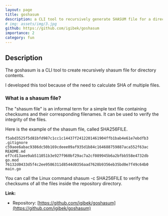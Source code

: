 ```yaml
---
layout: page
title: goshasum
description: a CLI tool to recursively generate SHASUM file for a directory
# img: assets/img/3.jpg
github: https://github.com/igibek/goshasum
importance: 2
category: fun
---
```


## Description

The goshasum is a CLI tool to create recursively shasum file for directory contents. 

I developed this tool because of the need to calculate SHA of multiple files.

### What is a shasum file?
The "shasum file" is an informal term for a simple text file containing checksums and their corresponding filenames. It can be used to verify the integrity of the files.

Here is the example of the shasum file, called SHA256FILE.

```
f5abd3525f5d81bfd987c1cc1c14437f2412201461904ffb1bab4e61e7ebdfb3 .gitignore
c59aee6abac9386dc50b169cdeee09af935d1b84c164688759887aca552f63ac README.md
ef7cd13aee9ab511051b3e927f960bf29ac7a2cf089945b6a2bfbb558e4732db go.mod
76132d0433d5f4c2ee9586311d8544d0356aad7628b9356eb35bd0e7f49c64b0 main.go
```

You can call the Linux command shasum -c SHA256FILE to verify the checksums of all the files inside the repository directory.

__Link:__
- Repository: [https://github.com/igibek/goshasum](https://github.com/igibek/goshasum)


